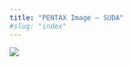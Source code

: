 ```yaml
---
title: "PENTAX Image – SUDA"
#slug: "index"
---
```


[![](/wp-content/2011/12/15-300x225.jpg)](/wp-content/2011/12/15.jpg)
